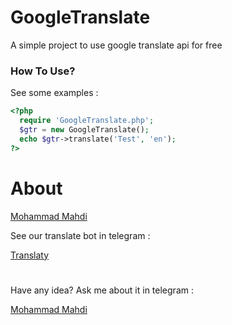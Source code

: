 # GoogleTranslate
A simple project to use google translate api for free

### How To Use?
See some examples :
```php
<?php
  require 'GoogleTranslate.php';
  $gtr = new GoogleTranslate();
  echo $gtr->translate('Test', 'en');
?>
```
# About

[Mohammad Mahdi](https://github.com/MohamamdArak)

See our translate bot in telegram :

[Translaty](https://telegram.me/TranslatyBot)

#

Have any idea? Ask me about it in telegram :

[Mohammad Mahdi](https://telegram.me/MohamamdArak)
